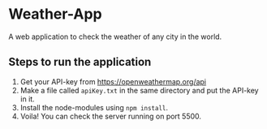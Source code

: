 # Weather-App
A web application to check the weather of any city in the world.

## Steps to run the application
1) Get your API-key from https://openweathermap.org/api
2) Make a file called `apiKey.txt` in the same directory and put the API-key in it.
3) Install the node-modules using `npm install`.
4) Voila! You can check the server running on port 5500.
